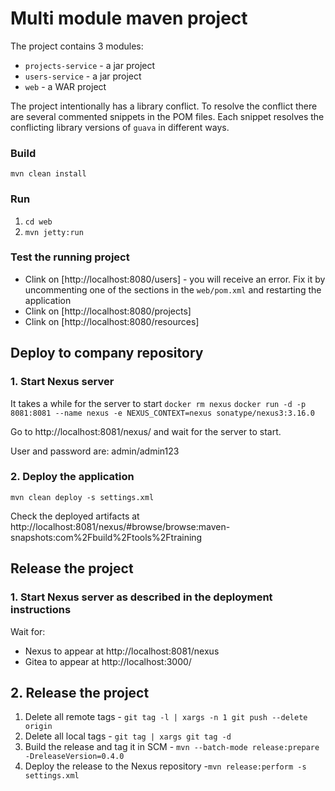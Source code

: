 # Multi module maven project
The project contains 3 modules:
- `projects-service` - a jar project
- `users-service` - a jar project
- `web` - a WAR project

The project intentionally has a library conflict.
To resolve the conflict there are several commented snippets in the POM files.
Each snippet resolves the conflicting library versions of `guava` in different ways. 
 
### Build
`mvn clean install`

### Run
1. `cd web`
2. `mvn jetty:run`

### Test the running project 
- Clink on [http://localhost:8080/users] - you will receive an error. Fix it by uncommenting one of the sections in the `web/pom.xml` and restarting the application
- Clink on [http://localhost:8080/projects]
- Clink on [http://localhost:8080/resources] 


## Deploy to company repository

### 1. Start Nexus server
It takes a while for the server to start
`docker rm nexus`
`docker run -d -p 8081:8081 --name nexus -e NEXUS_CONTEXT=nexus sonatype/nexus3:3.16.0`

Go to http://localhost:8081/nexus/ and wait for the server to start.

User and password are: admin/admin123

### 2. Deploy the application 
`mvn clean deploy -s settings.xml`

Check the deployed artifacts at http://localhost:8081/nexus/#browse/browse:maven-snapshots:com%2Fbuild%2Ftools%2Ftraining


## Release the project

### 1. Start Nexus server as described in the deployment instructions
Wait for:
- Nexus to appear at http://localhost:8081/nexus
- Gitea to appear at http://localhost:3000/
 
## 2. Release the project 
1. Delete all remote tags - `git tag -l | xargs -n 1 git push --delete origin`
2. Delete all local tags - `git tag | xargs git tag -d`
3. Build the release and tag it in SCM - `mvn --batch-mode release:prepare -DreleaseVersion=0.4.0`
4. Deploy the release to the Nexus repository -`mvn release:perform -s settings.xml`
